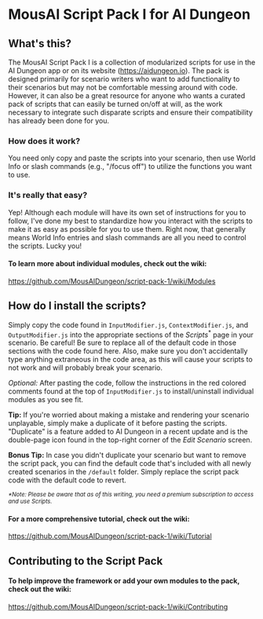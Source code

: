 # MousAI Script Pack I for AI Dungeon
## What's this?
The MousAI Script Pack I is a collection of modularized scripts for use in the AI Dungeon app or on its website (https://aidungeon.io). The pack is designed primarily for scenario writers who want to add functionality to their scenarios but may not be comfortable messing around with code. However, it can also be a great resource for anyone who wants a curated pack of scripts that can easily be turned on/off at will, as the work necessary to integrate such disparate scripts and ensure their compatibility has already been done for you.
### How does it work?
You need only copy and paste the scripts into your scenario, then use World Info or slash commands (e.g., "/focus off") to utilize the functions you want to use.
### It's really that easy?
Yep! Although each module will have its own set of instructions for you to follow, I've done my best to standardize how you interact with the scripts to make it as easy as possible for you to use them. Right now, that generally means World Info entries and slash commands are all you need to control the scripts. Lucky you!

#### To learn more about individual modules, check out the wiki:
https://github.com/MousAIDungeon/script-pack-1/wiki/Modules
## How do I install the scripts?
Simply copy the code found in `InputModifier.js`, `ContextModifier.js`, and `OutputModifier.js` into the appropriate sections of the *Scripts*<sup>\*</sup> page in your scenario. Be careful! Be sure to replace all of the default code in those sections with the code found here. Also, make sure you don't accidentally type anything extraneous in the code area, as this will cause your scripts to not work and will probably break your scenario.

*Optional:* After pasting the code, follow the instructions in the red colored comments found at the top of `InputModifier.js` to install/uninstall individual modules as you see fit.

**Tip:** If you're worried about making a mistake and rendering your scenario unplayable, simply make a duplicate of it before pasting the scripts. "Duplicate" is a feature added to AI Dungeon in a recent update and is the double-page icon found in the top-right corner of the *Edit Scenario* screen.

**Bonus Tip:** In case you didn't duplicate your scenario but want to remove the script pack, you can find the default code that's included with all newly created scenarios in the `/default` folder. Simply replace the script pack code with the default code to revert.

<sub>*\*Note: Please be aware that as of this writing, you need a premium subscription to access and use *Scripts*.*</sub>

#### For a more comprehensive tutorial, check out the wiki:
https://github.com/MousAIDungeon/script-pack-1/wiki/Tutorial
## Contributing to the Script Pack
#### To help improve the framework or add your own modules to the pack, check out the wiki:
https://github.com/MousAIDungeon/script-pack-1/wiki/Contributing
